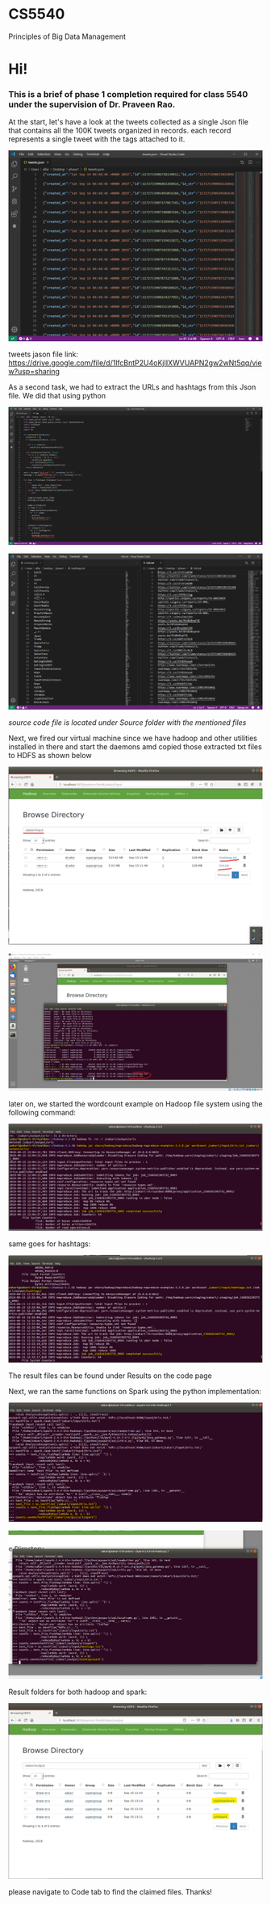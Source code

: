 # CS5540
Principles of Big Data Management 

# Hi!
###  This is a brief of phase 1 completion required for class 5540 under the supervision of Dr. Praveen Rao.

At the start, let's have a look at the tweets collected as a single Json file that contains all the 100K tweets organized in records. each record represents a single tweet with the tags attached to it.

![tweets](https://raw.githubusercontent.com/aaz000966/CS5540/master/Documents/Annotation%202019-09-15%20110600.png)

tweets jason file link: https://drive.google.com/file/d/1lfcBntP2U4oKjIIXWVUAPN2gw2wNt5qq/view?usp=sharing

As a second task, we had to extract the URLs and hashtags from this Json file. We did that using python 

![](https://raw.githubusercontent.com/aaz000966/CS5540/master/Documents/Annotation%202019-09-15%20111156.png)

![](https://raw.githubusercontent.com/aaz000966/CS5540/master/Documents/Annotation%202019-09-15%20111242.png)

*source code file is located under Source folder with the mentioned files*

Next, we fired our virtual machine since we have hadoop and other utilities installed in there and start the daemons amd copied those extracted txt files to HDFS as shown below

![](https://raw.githubusercontent.com/aaz000966/CS5540/master/Documents/Annotation%202019-09-15%20115120.png)

![](https://raw.githubusercontent.com/aaz000966/CS5540/master/Documents/Annotation%202019-09-15%20115156.png)


later on, we started the wordcount example on Hadoop file system using the following command:

![](https://raw.githubusercontent.com/aaz000966/CS5540/master/Documents/Annotation%202019-09-15%20120710.png)

same goes for hashtags:

![](https://raw.githubusercontent.com/aaz000966/CS5540/master/Documents/Annotation%202019-09-15%20123353.png)

The result files can be found under Results on the code page

Next, we ran the same functions on Spark using the python implementation:

![](https://raw.githubusercontent.com/aaz000966/CS5540/master/Documents/Annotation%202019-09-15%20131313.png)

![](https://raw.githubusercontent.com/aaz000966/CS5540/master/Documents/Annotation%202019-09-15%20131507.png)


Result folders for both hadoop and spark:

![](https://raw.githubusercontent.com/aaz000966/CS5540/master/Documents/Annotation%202019-09-15%20131600.png)

please navigate to Code tab to find the claimed files. Thanks!
